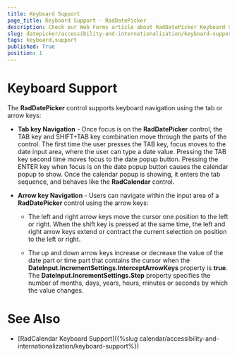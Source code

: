 ```yaml
---
title: Keyboard Support
page_title: Keyboard Support - RadDatePicker
description: Check our Web Forms article about RadDatePicker Keyboard Support.
slug: datepicker/accessibility-and-internationalization/keyboard-support
tags: keyboard,support
published: True
position: 1
---
```


# Keyboard Support


The **RadDatePicker** control supports keyboard navigation using the tab or arrow keys:

* **Tab key Navigation** - Once focus is on the **RadDatePicker** control, the TAB key and SHIFT+TAB key combination move through the parts of the control. The first time the user presses the TAB key, focus moves to the date input area, where the user can type a date value. Pressing the TAB key second time moves focus to the date popup button. Pressing the ENTER key when focus is on the date popup button causes the calendar popup to show. Once the calendar popup is showing, it enters the tab sequence, and behaves like the **RadCalendar** control.

* **Arrow key Navigation** - Users can navigate within the input area of a **RadDatePicker** control using the arrow keys:

    * The left and right arrow keys move the cursor one position to the left or right. When the shift key is pressed at the same time, the left and right arrow keys extend or contract the current selection on position to the left or right.

    * The up and down arrow keys increase or decrease the value of the date part or time part that contains the cursor when the **DateInput.IncrementSettings.InterceptArrowKeys** property is **true**. The **DateInput.IncrementSettings.Step** property specifies the number of months, days, years, hours, minutes or seconds by which the value changes.

# See Also

 * [RadCalendar Keyboard Support]({%slug calendar/accessibility-and-internationalization/keyboard-support%})


